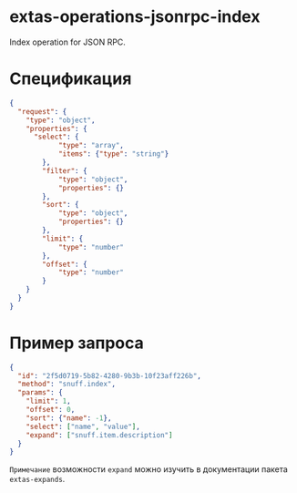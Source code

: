 

# extas-operations-jsonrpc-index

Index operation for JSON RPC.

# Спецификация

```json
{
  "request": {
    "type": "object",
    "properties": {
      "select": {
      		"type": "array",
      		"items": {"type": "string"}
      	},
      	"filter": {
      		"type": "object",
      		"properties": {}
      	},
      	"sort": {
      		"type": "object",
      		"properties": {}
      	},
      	"limit": {
      		"type": "number"
      	},
      	"offset": {
      		"type": "number"
      	}
    }
  }
}
```

# Пример запроса

```json
{
  "id": "2f5d0719-5b82-4280-9b3b-10f23aff226b",
  "method": "snuff.index",
  "params": {
    "limit": 1,
    "offset": 0,
    "sort": {"name": -1},
    "select": ["name", "value"],
    "expand": ["snuff.item.description"]
  }
}
```

`Примечание` возможности `expand` можно изучить в документации пакета `extas-expands`.